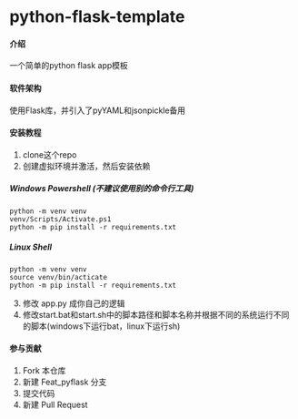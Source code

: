 # python-flask-template

#### 介绍
一个简单的python flask app模板

#### 软件架构
使用Flask库，并引入了pyYAML和jsonpickle备用


#### 安装教程

1.  clone这个repo
2.  创建虚拟环境并激活，然后安装依赖
##### Windows Powershell (不建议使用别的命令行工具)
``` Windows Powershell
python -m venv venv
venv/Scripts/Activate.ps1
python -m pip install -r requirements.txt
```
##### Linux Shell
``` Linux Shell
python -m venv venv
source venv/bin/acticate
python -m pip install -r requirements.txt
```
3.  修改 app.py 成你自己的逻辑
4.  修改start.bat和start.sh中的脚本路径和脚本名称并根据不同的系统运行不同的脚本(windows下运行bat，linux下运行sh)

#### 参与贡献

1.  Fork 本仓库
2.  新建 Feat_pyflask 分支
3.  提交代码
4.  新建 Pull Request